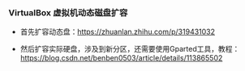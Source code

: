 ### VirtualBox 虚拟机动态磁盘扩容

- 首先扩容动态盘：https://zhuanlan.zhihu.com/p/319431032

- 然后扩容实际硬盘，涉及到新分区，还需要使用Gparted工具，教程：https://blog.csdn.net/benben0503/article/details/113865502


